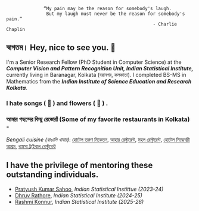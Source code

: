                   “My pain may be the reason for somebody's laugh.
                   But my laugh must never be the reason for somebody's pain.”
                                                           - Charlie Chaplin

## স্বাগতম।  Hey, nice to see you.  👋



I'm a Senior Research Fellow (PhD Student in Computer Science) at the  __*Computer Vision and Pattern Recognition Unit, Indian Statistical Institute,*__ currently living in Baranagar, Kolkata (বরানগর, কলকাতা). I completed BS-MS in Mathematics from the __*Indian Institute of Science Education and Research Kolkata*__.  


### I hate songs ( :musical_note: ) and flowers ( :rose: ) . 



### আমার পছন্দের কিছু রেস্তোরাঁ (Some of my favorite restaurants in Kolkata) -
*Bengali cuisine (বাঙালি খাবার)*:
[হোটেল তরুণ নিকেতন](https://www.google.com/maps/place/Hotel+Tarun+Niketan+(Pice+Hotel)/@22.5169621,88.3444626,17z/data=!3m1!4b1!4m6!3m5!1s0x3a027735253b7d1b:0x90d12379033074f0!8m2!3d22.5169621!4d88.3470375!16s%2Fg%2F11c6q99bj6?entry=ttu), [আহার রেস্টুরেন্ট](https://www.google.com/maps/place/Ahar+Hotel/@22.5700799,88.3511673,15z/data=!4m10!1m2!2m1!1sAhar+Hotel!3m6!1s0x3a0276511510d401:0x38b554041afd90ec!8m2!3d22.5715759!4d88.3689499!15sCgpBaGFyIEhvdGVsWgwiCmFoYXIgaG90ZWySAQpyZXN0YXVyYW50mgEjQ2haRFNVaE5NRzluUzBWSlEwRm5TVVJTWjBsVVJGTjNFQUXgAQA!16s%2Fg%2F11f15my40r?entry=ttu),
[মহল রেস্টুরেন্ট](https://www.google.com/maps/place/Mahal+Restaurant/@22.5751619,88.3657643,813m/data=!3m2!1e3!4b1!4m6!3m5!1s0x3a02764630db4269:0x17a69aa8a52ad494!8m2!3d22.5751619!4d88.3657643!16s%2Fg%2F1tdl4k98?entry=ttu&g_ep=EgoyMDI1MDYyMy4yIKXMDSoASAFQAw%3D%3D),
[হোটেল সিদ্ধেশ্বরী আশ্রম](https://www.google.com/maps/place/Hotel+Sidheshwari+Ashram/@22.5611865,88.3526754,17z/data=!3m1!4b1!4m6!3m5!1s0x3a027707ac7564fd:0xfede2cdf6c04be79!8m2!3d22.5611865!4d88.3552557!16s%2Fg%2F11bv30hpfg?entry=ttu&g_ep=EgoyMDI1MDgxOS4wIKXMDSoASAFQAw%3D%3D), 
[ধামসা ট্রাইবাল রেস্টুরেন্ট](https://www.google.com/maps/place/Dhamsa+Tribal+Restaurant/@22.60311,88.4633607,17z/data=!4m14!1m7!3m6!1s0x3a02757e43e31da9:0xeb86d78bac38417f!2sDhamsa+Tribal+Restaurant!8m2!3d22.60311!4d88.465941!16s%2Fg%2F11ng0ky6n8!3m5!1s0x3a02757e43e31da9:0xeb86d78bac38417f!8m2!3d22.60311!4d88.465941!16s%2Fg%2F11ng0ky6n8?entry=ttu&g_ep=EgoyMDI1MDgxOS4wIKXMDSoASAFQAw%3D%3D)

## I have the privilege of mentoring these outstanding individuals.
- [Pratyush Kumar Sahoo](https://in.linkedin.com/in/pratyush-kumar-169494239), *Indian Statistical Instittue (2023-24)*
- [Dhruv Rathore](https://in.linkedin.com/in/dhruv-vansraj-rathore-a724291a3), *Indian Statistical Institute (2024-25)*
- [Rashmi Konnur](https://in.linkedin.com/in/rashmi-konnur-345600255), *Indian Statistical Institute (2025-26)*



<!--
### আমার পছন্দের কিছু গান (Some of my favorite songs) -





[এই অবেলায়](https://www.youtube.com/watch?v=agYzgxruck0), [মন হাওয়ায় পেয়েছি তোর নাম](https://www.youtube.com/watch?v=nxVjsESsGwo), [ভালোবাসি জ্যোৎস্নায় কাশবনে ছুটতে](https://www.youtube.com/watch?v=XMy4KmUgXJw), [টাইটেলঃ ১০১](https://www.youtube.com/watch?v=1hgrjlfVAIQ), [একা](https://www.youtube.com/watch?v=Ivoa6EtFVPw&list=RDoZgJel6Y2fE&index=33), [বর্ণে, গন্ধে, ছন্দে, গীতিতে](https://www.youtube.com/watch?v=z9Int8aCxDs&list=RDMMz9Int8aCxDs&start_radio=1), [আমি শুনেছি সেদিন তুমি](https://www.youtube.com/watch?v=mycSKkNykQ4&list=RDMMz9Int8aCxDs&index=3), [হয়নি আলাপ](https://www.youtube.com/watch?v=SlBjKUNk6pk&list=RDMMz9Int8aCxDs&index=9), [এইটা তোমার গান](https://www.youtube.com/watch?v=kpq572hbVhY), [আমার এটুক শুধু চাওয়া](https://www.youtube.com/watch?v=iXMkVMRlZjU), [জলচিঠি](https://www.youtube.com/watch?v=zg6-1gqoeUk&list=RDzg6-1gqoeUk&start_radio=1), [ধাঁধার থেকেও জটিল তুমি ](https://www.youtube.com/watch?v=zKOduuC6H4c), [মন আমার কেমন কেমন করে](https://www.youtube.com/watch?v=2qRYOe7ZSU8), [দিশেহারা তুই](https://www.youtube.com/watch?v=weowPNBgNZ4), [কবিতার গান ](https://www.youtube.com/watch?v=E263tXzw0Gw&list=RDCPgJR8ZmSNI&index=2), [তুমিও আমায় ভালবাসো আমি ভালবাসি- মল্লিক ঐশ্বর্য](https://www.youtube.com/watch?v=I1XdJSBBFJI), [সর্বত মঙ্গল রাধে
](https://www.youtube.com/watch?v=PgjWwQOoh3U), [গ্যাঁড়াকল](https://www.youtube.com/watch?v=vBziszGgQvs), [আমি এক এমন পাখি ](https://www.youtube.com/watch?v=yIDTXwR0LM8)

[Bella Ciao](https://www.youtube.com/watch?v=0aUav1lx3rA), [Hotel California](https://www.youtube.com/watch?v=UehilhnMt5Y), [Blowin' in the Wind ](https://www.youtube.com/watch?v=MMFj8uDubsE), [One More Cup of Coffee ](https://www.youtube.com/watch?v=95cufW4h-gA), [Mr. Tambourine Man](https://www.youtube.com/watch?v=OeP4FFr88SQ), [Skyfall](https://www.youtube.com/watch?v=DeumyOzKqgI)

and anything from KK (Krishnakumar Kunnath). 








 




[![logo](https://user-images.githubusercontent.com/78164336/193410185-1461e8cb-7cf0-4b23-bac2-eaf9c90c01e8.png)](https://www.isical.ac.in/)
[<img src="https://user-images.githubusercontent.com/78164336/193417535-bef01418-500d-42fe-84cf-10b6812a435e.png" width="80" height="80">](https://www.iiserkol.ac.in/web/en/#gsc.tab=0) 

I am working on Deep Learning (particularly generative models) and Causality. I don't use any social media other than Twitter and Instagram.

<a href="https://twitter.com/Rishi7Stars"><img alt="Twitter" title="Jaydeep Yadav Twitter" src="https://img.shields.io/badge/Twitter-1DA1F2?style=for-the-badge&logo=twitter&logoColor=white"></a>
[![Gmail Badge](https://img.shields.io/badge/Gmail-D14836?style=for-the-badge&logo=gmail&logoColor=white&link=mailto:saptarshi2016saha@gmail.com)](mailto:saptarshi2016saha@gmail.com)


---
### আমার পছন্দের কিছু রেস্তোরাঁ (Some of my favorite restaurants in Kolkata) -
*Bengali cuisine (বাঙালি খাবার)*:
[হোটেল তরুণ নিকেতন](https://www.google.com/maps/place/Hotel+Tarun+Niketan+(Pice+Hotel)/@22.5169621,88.3444626,17z/data=!3m1!4b1!4m6!3m5!1s0x3a027735253b7d1b:0x90d12379033074f0!8m2!3d22.5169621!4d88.3470375!16s%2Fg%2F11c6q99bj6?entry=ttu), [আহার রেস্টুরেন্ট](https://www.google.com/maps/place/Ahar+Hotel/@22.5700799,88.3511673,15z/data=!4m10!1m2!2m1!1sAhar+Hotel!3m6!1s0x3a0276511510d401:0x38b554041afd90ec!8m2!3d22.5715759!4d88.3689499!15sCgpBaGFyIEhvdGVsWgwiCmFoYXIgaG90ZWySAQpyZXN0YXVyYW50mgEjQ2haRFNVaE5NRzluUzBWSlEwRm5TVVJTWjBsVVJGTjNFQUXgAQA!16s%2Fg%2F11f15my40r?entry=ttu)
--------------
## News & Updates

:tada: [**Sept 2024**] I am humbled to have been awarded the prestigious [Fulbright-Nehru Doctoral Research Fellowships](https://www.usief.org.in/scholar-profile/scholarprofiledetails.aspx?fellowid=13190). 

:tada: [**July 2024**] Paper accepted! Our work **"VALUED - Vision and Logical Understanding Evaluation Dataset
"** has been accepted in the **Journal of Data-centric Machine Learning Research**. Congratulations to [Soumadeep](https://github.com/espressoVi)! 

:man_scientist: [**April-July 2024**] I visited **Rational Intelligence Lab** @ **CISPA Helmholtz Center for Information Security** with **Helmholtz Visiting Researcher Grant**.

:airplane: [**Mar 2024**] I attended **MLSS 2024** in Okinawa, Japan.

:tada: [**Feb 2024**] Paper accepted! Our work **"Region Mixup"** has been accepted in the twelfth **International Conference on Learning Representations (ICLR 2024)** as a tiny paper (Invite to present).

:man_technologist: [**Dec 1, 2023**] I presented our recent work at [Amazon Research Day](https://press.aboutamazon.in/news-releases/news-release-details/amazon-research-day-2023-stage-amazons-machine-learning-and).

:tada: [**Oct 2022**] Paper accepted! Our work **"On Noise Abduction for Answering Counterfactual Queries: A Practical Outlook"** has been published in **Transactions on Machine Learning Research**.

---





I was an AI\ML Research Intern at [<img src="https://user-images.githubusercontent.com/78164336/193410719-9a91d142-36d7-4923-89a5-8b2fdd92599d.svg" width="60" height="20">](https://drishti.com/) .

আমার নাম সপ্তর্ষি সাহা। আমি বর্তমানে __*Indian Statistical Institute*__-এর __*Computer Vision and Pattern Recognition Unit*__-এ  একজন Junior Research Fellow (PhD Student in Computer Science). __*Indian Statistical Institute*__-এ যোগদানের পূর্বে, আমি __*Indian Institute of Science Education and Research Kolkata*__ থেকে গণিতে BS-MS সম্পন্ন করেছি।   

**Saptarshi-Saha-1996/Saptarshi-Saha-1996** is a ✨ _special_ ✨ repository because its `README.md` (this file) appears on your GitHub profile.


Currently, 


Here are some ideas to get you started:

- 🔭 I’m currently working on ...
- 🌱 I’m currently learning ...
- 👯 I’m looking to collaborate on ...
- 🤔 I’m looking for help with ...
- 💬 Ask me about ...
- 📫 How to reach me: ...
- 😄 Pronouns: ...
- ⚡ Fun fact: ...
-->
